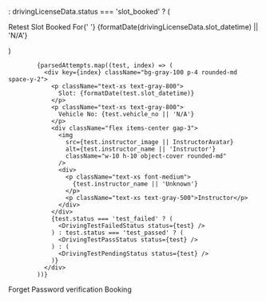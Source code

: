 : drivingLicenseData.status === 'slot_booked' ? (

<div className="bg-gray-100 p-2 rounded-md mt-2">
<p className="text-xs">
Retest Slot Booked For{' '}
{formatDate(drivingLicenseData.slot_datetime) || 'N/A'}
</p>
</div>
)

            {parsedAttempts.map((test, index) => (
              <div key={index} className="bg-gray-100 p-4 rounded-md space-y-2">
                <p className="text-xs text-gray-800">
                  Slot: {formatDate(test.slot_datetime)}
                </p>
                <p className="text-xs text-gray-800">
                  Vehicle No: {test.vehicle_no || 'N/A'}
                </p>
                <div className="flex items-center gap-3">
                  <img
                    src={test.instructor_image || InstructorAvatar}
                    alt={test.instructor_name || 'Instructor'}
                    className="w-10 h-10 object-cover rounded-md"
                  />
                  <div>
                    <p className="text-xs font-medium">
                      {test.instructor_name || 'Unknown'}
                    </p>
                    <p className="text-xs text-gray-500">Instructor</p>
                  </div>
                </div>
                {test.status === 'test_failed' ? (
                  <DrivingTestFailedStatus status={test} />
                ) : test.status === 'test_passed' ? (
                  <DrivingTestPassStatus status={test} />
                ) : (
                  <DrivingTestPendingStatus status={test} />
                )}
              </div>
            ))}

Forget Password
verification
Booking
